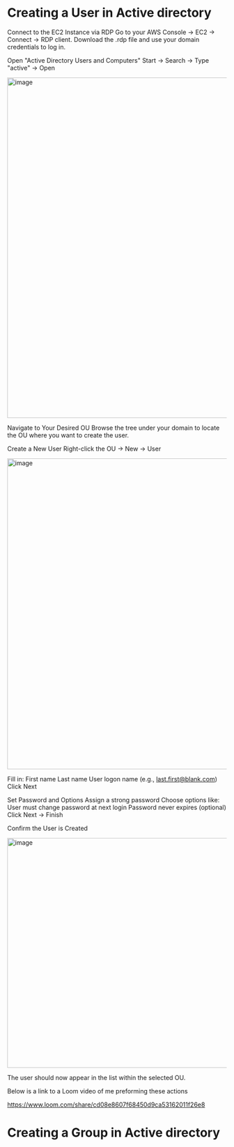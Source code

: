 ﻿# Creating a User in Active directory

Connect to the EC2 Instance via RDP
Go to your AWS Console → EC2 → Connect → RDP client.
Download the .rdp file and use your domain credentials to log in.

Open "Active Directory Users and Computers"
Start → Search → Type "active" → Open

<img width="778" height="782" alt="image" src="https://github.com/user-attachments/assets/bb29e78a-2c9b-4ace-a3ac-0d4cd2cfdc47" />

Navigate to Your Desired OU
Browse the tree under your domain to locate the OU where you want to create the user.

Create a New User
Right-click the OU → New → User

<img width="1118" height="714" alt="image" src="https://github.com/user-attachments/assets/e2c466a4-0b9f-4736-b321-75cc523661b2" />


Fill in:
First name
Last name
User logon name (e.g., last.first@blank.com)
Click Next

Set Password and Options
Assign a strong password
Choose options like:
User must change password at next login
Password never expires (optional)
Click Next → Finish

Confirm the User is Created

<img width="753" height="528" alt="image" src="https://github.com/user-attachments/assets/381c5c44-598c-4d57-a38c-21bbe76c5f6a" />


The user should now appear in the list within the selected OU.

Below is a link to a Loom video of me preforming these actions 

https://www.loom.com/share/cd08e8607f68450d9ca53162011f26e8



# Creating a Group in Active directory
